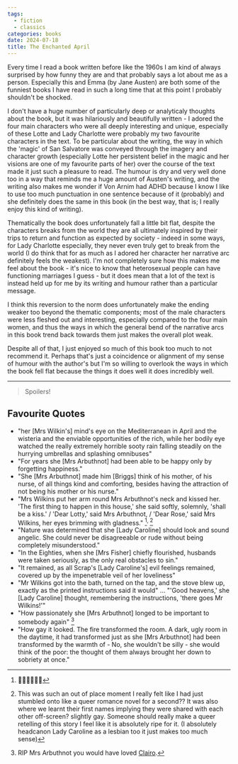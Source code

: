 ```yaml
---
tags:
  - fiction
  - classics
categories: books
date: 2024-07-18
title: The Enchanted April
---
```

Every time I read a book written before like the 1960s I am kind of always surprised by how funny they are and that probably says a lot about me as a person. Especially this and Emma (by Jane Austen) are both some of the funniest books I have read in such a long time that at this point I probably shouldn't be shocked.

I don't have a huge number of particularly deep or analyticaly thoughts about the book, but it was hilariously and beautifully written - I adored the four main characters who were all deeply interesting and unique, especially of these Lotte and Lady Charlotte were probably my two favourite characters in the text. To be particular about the writing, the way in which the 'magic' of San Salvatore was conveyed through the imagery and character growth (especially Lotte her persistent belief in the magic and her visions are one of my favourite parts of her) over the course of the text made it just such a pleasure to read. The humour is dry and very well done too in a way that reminds me a huge amount of Austen's writing, and the writing also makes me wonder if Von Arnim had ADHD because I know I like to use too much punctuation in one sentence because of it (probably) and she definitely does the same in this book (in the best way, that is; I really enjoy this kind of writing).

Thematically the book does unfortunately fall a little bit flat, despite the characters breaks from the world they are all ultimately inspired by their trips to return and function as expected by society - indeed in some ways, for Lady Charlotte especially, they never even truly get to break from the world (I do think that for as much as I adored her character her narrative arc definitely feels the weakest). I'm not completely sure how this makes me feel about the book - it's nice to know that heterosexual people can have functioning marriages I guess - but it does mean that a lot of the text is instead held up for me by its writing and humour rather than a particular message.

I think this reversion to the norm does unfortunately make the ending weaker too beyond the thematic components; most of the male characters were less fleshed out and interesting, especially compared to the four main women, and thus the ways in which the general bend of the narrative arcs in this book trend back towards them just makes the overall plot weak.

Despite all of that, I just enjoyed so much of this book too much to not recommend it. Perhaps that's just a coincidence or alignment of my sense of humour with the author's but I'm so willing to overlook the ways in which the book fell flat because the things it does well it does incredibly well.

___
 > Spoilers!
## Favourite Quotes

- "her [Mrs Wilkin's] mind's eye on the Mediterranean in April and the wisteria and the enviable opportunities of the rich, while her bodily eye watched the really extremely horrible sooty rain falling steadily on the hurrying umbrellas and splashing omnibuses"
- "For years she [Mrs Arbuthnot] had been able to be happy only by forgetting happiness."
- "She [Mrs Arbuthnot] made him [Briggs] think of his mother, of his nurse, of all things kind and comforting, besides having the attraction of not being his mother or his nurse."
- "Mrs Wilkins put her arm round Mrs Arbuthnot's neck and kissed her. 'The first thing to happen in this house,' she said softly, solemnly, 'shall be a kiss.' / 'Dear Lotty,' said Mrs Arbuthnot, / 'Dear Rose,' said Mrs Wilkins, her eyes brimming with gladness." [^1]<sup>, </sup>[^2]
- "Nature was determined that she [Lady Caroline] should look and sound angelic. She could never be disagreeable or rude without being completely misunderstood."
- "In the Eighties, when she [Mrs Fisher] chiefly flourished, husbands were taken seriously, as the only real obstacles to sin."
- "It remained, as all Scrap's [Lady Caroline's] evil feelings remained, covered up by the impenetrable veil of her loveliness"
- "Mr Wilkins got into the bath, turned on the tap, and the stove blew up, exactly as the printed instructions said it would" ... "'Good heavens,' she [Lady Caroline] thought, remembering the instructions, 'there goes Mr Wilkins!'"
- "How passionately she [Mrs Arbuthnot] longed to be important to somebody again" [^3]
- "How gay it looked. The fire transformed the room. A dark, ugly room in the daytime, it had transformed just as she [Mrs Arbuthnot] had been transformed by the warmth of - No, she wouldn't be silly - she would think of the poor: the thought of them always brought her down to sobriety at once."


[^1]: 🏳️‍🌈🏳️‍🌈🏳️‍🌈
[^2]: This was such an out of place moment I really felt like I had just stumbled onto like a queer romance novel for a second?? It was also where we learnt their first names implying they were shared with each other off-screen? slightly gay. Someone should really make a queer retelling of this story I feel like it is absolutely ripe for it. (I absolutely headcanon Lady Caroline as a lesbian too it just makes too much sense)
[^3]: RIP Mrs Arbuthnot you would have loved [Clairo](https://www.youtube.com/watch?v=w18NGVqm0bg).